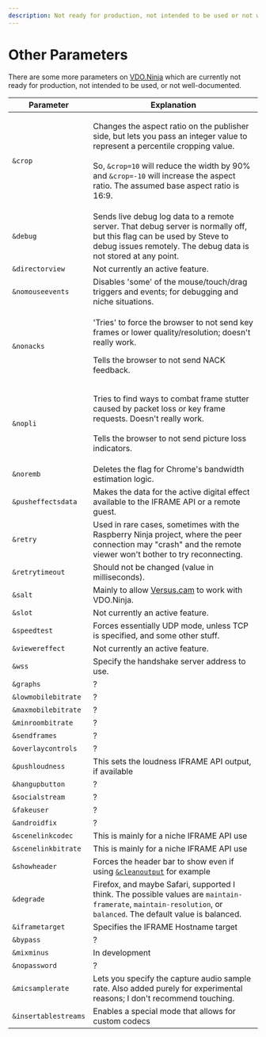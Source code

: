 ```yaml
---
description: Not ready for production, not intended to be used or not well-documented
---
```


# Other Parameters

There are some more parameters on [VDO.Ninja](https://vdo.ninja/) which are currently not ready for production, not intended to be used, or not well-documented.

| Parameter            | Explanation                                                                                                                                                                                                                                                                                                   |
| -------------------- | ------------------------------------------------------------------------------------------------------------------------------------------------------------------------------------------------------------------------------------------------------------------------------------------------------------- |
| `&crop`              | <p>Changes the aspect ratio on the publisher side, but lets you pass an integer value to represent a percentile cropping value.<br><br>So, <code>&#x26;crop=10</code> will reduce the width by 90% and <code>&#x26;crop=-10</code> will increase the aspect ratio. The assumed base aspect ratio is 16:9.</p> |
| `&debug`             | Sends live debug log data to a remote server. That debug server is normally off, but this flag can be used by Steve to debug issues remotely. The debug data is not stored at any point.                                                                                                                      |
| `&directorview`      | Not currently an active feature.                                                                                                                                                                                                                                                                              |
| `&nomouseevents`     | Disables 'some' of the mouse/touch/drag triggers and events; for debugging and niche situations.                                                                                                                                                                                                              |
| `&nonacks`           | <p>'Tries' to force the browser to not send key frames or lower quality/resolution; doesn't really work.</p><p></p><p>Tells the browser to not send NACK feedback.</p>                                                                                                                                        |
| `&nopli`             | <p>Tries to find ways to combat frame stutter caused by packet loss or key frame requests. Doesn't really work.<br><br>Tells the browser to not send picture loss indicators.</p>                                                                                                                             |
| `&noremb`            | Deletes the flag for Chrome's bandwidth estimation logic.                                                                                                                                                                                                                                                     |
| `&pusheffectsdata`   | Makes the data for the active digital effect available to the IFRAME API or a remote guest.                                                                                                                                                                                                                   |
| `&retry`             | Used in rare cases, sometimes with the Raspberry Ninja project, where the peer connection may "crash" and the remote viewer won't bother to try reconnecting.                                                                                                                                                 |
| `&retrytimeout`      | Should not be changed (value in milliseconds).                                                                                                                                                                                                                                                                |
| `&salt`              | Mainly to allow [Versus.cam](steves-helper-apps/versus.cam.md) to work with VDO.Ninja.                                                                                                                                                                                                                        |
| `&slot`              | Not currently an active feature.                                                                                                                                                                                                                                                                              |
| `&speedtest`         | Forces essentially UDP mode, unless TCP is specified, and some other stuff.                                                                                                                                                                                                                                   |
| `&viewereffect`      | Not currently an active feature.                                                                                                                                                                                                                                                                              |
| `&wss`               | Specify the handshake server address to use.                                                                                                                                                                                                                                                                  |
| `&graphs`            | ?                                                                                                                                                                                                                                                                                                             |
| `&lowmobilebitrate`  | ?                                                                                                                                                                                                                                                                                                             |
| `&maxmobilebitrate`  | ?                                                                                                                                                                                                                                                                                                             |
| `&minroombitrate`    | ?                                                                                                                                                                                                                                                                                                             |
| `&sendframes`        | ?                                                                                                                                                                                                                                                                                                             |
| `&overlaycontrols`   | ?                                                                                                                                                                                                                                                                                                             |
| `&pushloudness`      | This sets the loudness IFRAME API output, if available                                                                                                                                                                                                                                                        |
| `&hangupbutton`      | ?                                                                                                                                                                                                                                                                                                             |
| `&socialstream`      | ?                                                                                                                                                                                                                                                                                                             |
| `&fakeuser`          | ?                                                                                                                                                                                                                                                                                                             |
| `&androidfix`        | ?                                                                                                                                                                                                                                                                                                             |
| `&scenelinkcodec`    | This is mainly for a niche IFRAME API use                                                                                                                                                                                                                                                                     |
| `&scenelinkbitrate`  | This is mainly for a niche IFRAME API use                                                                                                                                                                                                                                                                     |
| `&showheader`        | Forces the header bar to show even if using [`&cleanoutput`](advanced-settings/design-parameters/cleanoutput.md) for example                                                                                                                                                                                  |
| `&degrade`           | Firefox, and maybe Safari, supported I think. The possible values are `maintain-framerate`, `maintain-resolution`, or `balanced`. The default value is balanced.                                                                                                                                              |
| `&iframetarget`      | Specifies the IFRAME Hostname target                                                                                                                                                                                                                                                                          |
| `&bypass`            | ?                                                                                                                                                                                                                                                                                                             |
| `&mixminus`          | In development                                                                                                                                                                                                                                                                                                |
| `&nopassword`        | ?                                                                                                                                                                                                                                                                                                             |
| `&micsamplerate`     | Lets you specify the capture audio sample rate. Also added purely for experimental reasons; I don't recommend touching.                                                                                                                                                                                       |
| `&insertablestreams` | Enables a special mode that allows for custom codecs                                                                                                                                                                                                                                                          |
